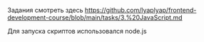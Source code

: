 Задания смотреть здесь https://github.com/lyaplyap/frontend-development-course/blob/main/tasks/3.%20JavaScript.md

Для запуска скриптов использовался node.js